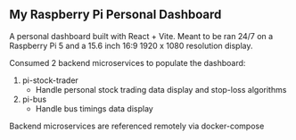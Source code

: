 ## My Raspberry Pi Personal Dashboard

A personal dashboard built with React + Vite. Meant to be ran 24/7 on a Raspberry Pi 5 and a 15.6 inch 16:9 1920 x 1080 resolution display.

Consumed 2 backend microservices to populate the dashboard:

1. pi-stock-trader
   - Handle personal stock trading data display and stop-loss algorithms
2. pi-bus
   - Handle bus timings data display

Backend microservices are referenced remotely via docker-compose
